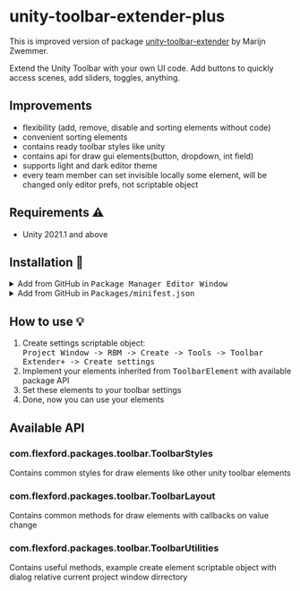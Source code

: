 # unity-toolbar-extender-plus

This is improved version of package [unity-toolbar-extender](https://github.com/marijnz/unity-toolbar-extender) by Marijn Zwemmer.

Extend the Unity Toolbar with your own UI code.
Add buttons to quickly access scenes, add sliders, toggles, anything.

## Improvements
- flexibility (add, remove, disable and sorting elements without code)
- convenient sorting elements
- contains ready toolbar styles like unity
- contains api for draw gui elements(button, dropdown, int field)
- supports light and dark editor theme
- every team member can set invisible locally some element, will be changed only editor prefs, not scriptable object

## Requirements ⚠️
- Unity 2021.1 and above

## Installation 💾
<details>
<summary>Add from GitHub in <kbd>Package Manager Editor Window</kbd></summary>

- open Package Manager
- click `+`
- select `Add from Git URL`
- paste `https://github.com/AlexZonov/unity-toolbar-extender-plus.git`
- click `Add`
</details>

<details>
<summary>Add from GitHub in <kbd>Packages/minifest.json</kbd></summary>

- open `Packages/minifest.json`
- add `"com.flexford.unity-package-info-receiver": "git+https://github.com/AlexZonov/unity-toolbar-extender-plus.git"` + version if need (`#v1.0.0`)
- save
</details>

## How to use 💡
1) Create settings scriptable object:</br>
   <kbd>Project Window -> RBM -> Create -> Tools -> Toolbar Extender+ -> Create settings</kbd>
2) Implement your elements inherited from <kbd>ToolbarElement</kbd> with available package API
3) Set these elements to your toolbar settings
4) Done, now you can use your elements

## Available API
### com.flexford.packages.toolbar.ToolbarStyles
Contains common styles for draw elements like other unity toolbar elements

### com.flexford.packages.toolbar.ToolbarLayout
Contains common methods for draw elements with callbacks on value change

### com.flexford.packages.toolbar.ToolbarUtilities
Contains useful methods, example create element scriptable object with dialog relative current project window dirrectory